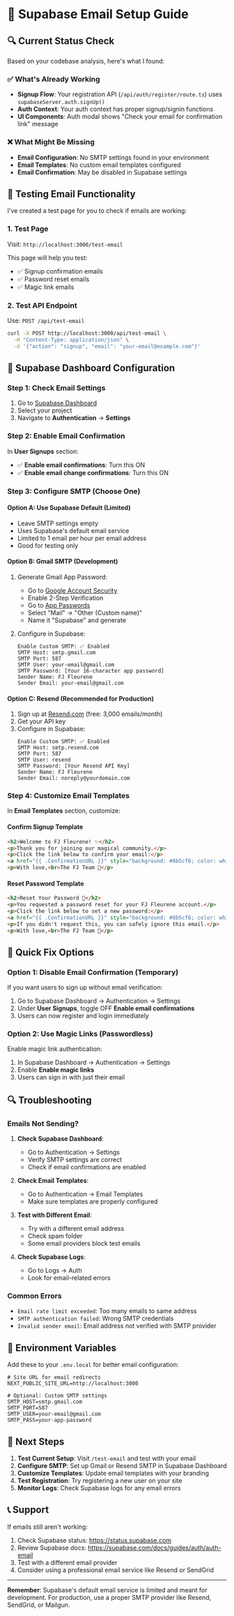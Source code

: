 # 📧 Supabase Email Setup Guide

## 🔍 Current Status Check

Based on your codebase analysis, here's what I found:

### ✅ What's Already Working
- **Signup Flow**: Your registration API (`/api/auth/register/route.ts`) uses `supabaseServer.auth.signUp()`
- **Auth Context**: Your auth context has proper signup/signin functions
- **UI Components**: Auth modal shows "Check your email for confirmation link" message

### ❌ What Might Be Missing
- **Email Configuration**: No SMTP settings found in your environment
- **Email Templates**: No custom email templates configured
- **Email Confirmation**: May be disabled in Supabase settings

## 🧪 Testing Email Functionality

I've created a test page for you to check if emails are working:

### 1. Test Page
Visit: `http://localhost:3000/test-email`

This page will help you test:
- ✅ Signup confirmation emails
- ✅ Password reset emails  
- ✅ Magic link emails

### 2. Test API Endpoint
Use: `POST /api/test-email`

```bash
curl -X POST http://localhost:3000/api/test-email \
  -H "Content-Type: application/json" \
  -d '{"action": "signup", "email": "your-email@example.com"}'
```

## 🔧 Supabase Dashboard Configuration

### Step 1: Check Email Settings
1. Go to [Supabase Dashboard](https://supabase.com/dashboard)
2. Select your project
3. Navigate to **Authentication** → **Settings**

### Step 2: Enable Email Confirmation
In **User Signups** section:
- ✅ **Enable email confirmations**: Turn this ON
- ✅ **Enable email change confirmations**: Turn this ON

### Step 3: Configure SMTP (Choose One)

#### Option A: Use Supabase Default (Limited)
- Leave SMTP settings empty
- Uses Supabase's default email service
- Limited to 1 email per hour per email address
- Good for testing only

#### Option B: Gmail SMTP (Development)
1. Generate Gmail App Password:
   - Go to [Google Account Security](https://myaccount.google.com/security)
   - Enable 2-Step Verification
   - Go to [App Passwords](https://myaccount.google.com/apppasswords)
   - Select "Mail" → "Other (Custom name)"
   - Name it "Supabase" and generate

2. Configure in Supabase:
   ```
   Enable Custom SMTP: ✅ Enabled
   SMTP Host: smtp.gmail.com
   SMTP Port: 587
   SMTP User: your-email@gmail.com
   SMTP Password: [Your 16-character app password]
   Sender Name: FJ Fleurene
   Sender Email: your-email@gmail.com
   ```

#### Option C: Resend (Recommended for Production)
1. Sign up at [Resend.com](https://resend.com) (free: 3,000 emails/month)
2. Get your API key
3. Configure in Supabase:
   ```
   Enable Custom SMTP: ✅ Enabled
   SMTP Host: smtp.resend.com
   SMTP Port: 587
   SMTP User: resend
   SMTP Password: [Your Resend API Key]
   Sender Name: FJ Fleurene
   Sender Email: noreply@yourdomain.com
   ```

### Step 4: Customize Email Templates
In **Email Templates** section, customize:

#### Confirm Signup Template
```html
<h2>Welcome to FJ Fleurene! ✨</h2>
<p>Thank you for joining our magical community.</p>
<p>Click the link below to confirm your email:</p>
<a href="{{ .ConfirmationURL }}" style="background: #8b5cf6; color: white; padding: 12px 24px; text-decoration: none; border-radius: 8px; display: inline-block; margin: 16px 0;">Confirm Email</a>
<p>With love,<br>The FJ Team 💜</p>
```

#### Reset Password Template
```html
<h2>Reset Your Password 🔐</h2>
<p>You requested a password reset for your FJ Fleurene account.</p>
<p>Click the link below to set a new password:</p>
<a href="{{ .ConfirmationURL }}" style="background: #8b5cf6; color: white; padding: 12px 24px; text-decoration: none; border-radius: 8px; display: inline-block; margin: 16px 0;">Reset Password</a>
<p>If you didn't request this, you can safely ignore this email.</p>
<p>With love,<br>The FJ Team 💜</p>
```

## 🚀 Quick Fix Options

### Option 1: Disable Email Confirmation (Temporary)
If you want users to sign up without email verification:
1. Go to Supabase Dashboard → Authentication → Settings
2. Under **User Signups**, toggle OFF **Enable email confirmations**
3. Users can now register and login immediately

### Option 2: Use Magic Links (Passwordless)
Enable magic link authentication:
1. In Supabase Dashboard → Authentication → Settings
2. Enable **Enable magic links**
3. Users can sign in with just their email

## 🔍 Troubleshooting

### Emails Not Sending?
1. **Check Supabase Dashboard**:
   - Go to Authentication → Settings
   - Verify SMTP settings are correct
   - Check if email confirmations are enabled

2. **Check Email Templates**:
   - Go to Authentication → Email Templates
   - Make sure templates are properly configured

3. **Test with Different Email**:
   - Try with a different email address
   - Check spam folder
   - Some email providers block test emails

4. **Check Supabase Logs**:
   - Go to Logs → Auth
   - Look for email-related errors

### Common Errors
- `Email rate limit exceeded`: Too many emails to same address
- `SMTP authentication failed`: Wrong SMTP credentials
- `Invalid sender email`: Email address not verified with SMTP provider

## 📧 Environment Variables

Add these to your `.env.local` for better email configuration:

```env
# Site URL for email redirects
NEXT_PUBLIC_SITE_URL=http://localhost:3000

# Optional: Custom SMTP settings
SMTP_HOST=smtp.gmail.com
SMTP_PORT=587
SMTP_USER=your-email@gmail.com
SMTP_PASS=your-app-password
```

## 🎯 Next Steps

1. **Test Current Setup**: Visit `/test-email` and test with your email
2. **Configure SMTP**: Set up Gmail or Resend SMTP in Supabase Dashboard
3. **Customize Templates**: Update email templates with your branding
4. **Test Registration**: Try registering a new user on your site
5. **Monitor Logs**: Check Supabase logs for any email errors

## 📞 Support

If emails still aren't working:
1. Check Supabase status: https://status.supabase.com
2. Review Supabase docs: https://supabase.com/docs/guides/auth/auth-email
3. Test with a different email provider
4. Consider using a professional email service like Resend or SendGrid

---

**Remember**: Supabase's default email service is limited and meant for development. For production, use a proper SMTP provider like Resend, SendGrid, or Mailgun. 